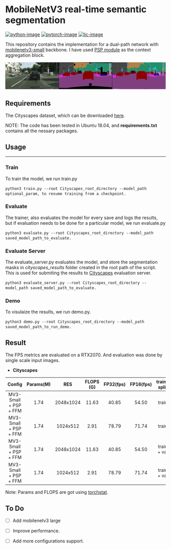 
# MobileNetV3 real-time semantic segmentation
[![python-image]][python-url]
[![pytorch-image]][pytorch-url]
[![lic-image]][lic-url]

This repository contains the implementation for a dual-path network with [mobilenetv3-small](https://arxiv.org/abs/1905.02244) backbone. I have used [PSP module](https://arxiv.org/abs/1612.01105) as the context aggregation block. 

<p align="center">
<img src="images/image.png" alt="image" width="800"/></br>
</p>

## Requirements

The Cityscapes dataset, which can be downloaded  [here](https://www.cityscapes-dataset.com/).

NOTE: The code has been tested in Ubuntu 18.04, and **requirements.txt** contains all the nessary packages.


## Usage
-----------------
### Train
To train the model,  we run train.py
```
python3 train.py --root Cityscapes_root_directory --model_path optional_param, to resume training from a checkpoint.
``` 
### Evaluate
The trainer, also evaluates the model for every save and logs the results, but if evaluation needs to be done for a particular model, we run evaluate.py

```
python3 evaluate.py --root Cityscapes_root_directory --model_path saved_model_path_to_evaluate.
``` 

### Evaluate Server
The evaluate_server.py evaluates the model, and store the segmentation masks in *cityscapes_results* folder created in the root path of the script. This is used for submiting the results to [Cityscapes](https://www.cityscapes-dataset.com/) evaluation server.

```
python3 evaluate_server.py --root Cityscapes_root_directory --model_path saved_model_path_to_evaluate.
``` 

### Demo

To visulaize the results,  we run demo.py.

```
python3 demo.py --root Cityscapes_root_directory --model_path saved_model_path_to_run_demo.
``` 

## Result
The FPS metrics are evaluated on a RTX2070. And evaluation was done by single scale input images. 

- **Cityscapes**

| Config   		          |  Params(M) | RES      | FLOPS (G) | FP32(fps) | FP16(fps)| train-split       |  mIoU - val | mIoU - test |      model      |
| :-------:             | :--:       | :----:   | :----:    | :---:     | :-------:| :------:          | :------:    | :------:    |     :------:    |  
| MV3-Small + PSP + FFM |   1.74     |2048x1024 | 11.63     |  40.85    |   54.50  |    train          |  0.662      |    0.6388   | [file (6.86MB)](https://www.mediafire.com/file/lqf9bjvjqs0bfli/MobilenetV3_small_segmentation.pth/file) |
| MV3-Small + PSP + FFM |   1.74     |1024x512  |  2.91     |  78.79    |   71.74  |    train          |  0.615      |     -       | [file (6.86MB)](https://www.mediafire.com/file/lqf9bjvjqs0bfli/MobilenetV3_small_segmentation.pth/file) |
| MV3-Small + PSP + FFM |   1.74     |2048x1024 | 11.63     |  40.85    |   54.50  |    train + val    |  0.717      |    0.6559       | [file (6.86MB)](https://www.mediafire.com/file/tlj3jnso2707x5k/MobilenetV3_small_segmentation_80k.pth/file) |
| MV3-Small + PSP + FFM |   1.74     |1024x512  |  2.91     |  78.79    |   71.74  |    train + val    |  0.646      |     -       | [file (6.86MB)](https://www.mediafire.com/file/tlj3jnso2707x5k/MobilenetV3_small_segmentation_80k.pth/file) |

Note: Params and FLOPS are got using [torchstat](https://github.com/Swall0w/torchstat). 

## To Do
- [ ] Add mobilenetv3 large
- [ ] Improve performance. 
- [ ] Add more configurations support. 


<!--
[![python-image]][python-url]
[![pytorch-image]][pytorch-url]
[![lic-image]][lic-url]
-->

[python-image]: https://img.shields.io/badge/Python-3.x-ff69b4.svg
[python-url]: https://www.python.org/
[pytorch-image]: https://img.shields.io/badge/PyTorch-1.x-2BAF2B.svg
[pytorch-url]: https://pytorch.org/
[lic-image]: https://img.shields.io/badge/License-MIT-yellow.svg
[lic-url]: https://github.com/Tramac/mobilenetv3-segmentation/blob/master/LICENSE
